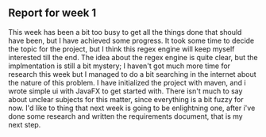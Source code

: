 ## Report for week 1

This week has been a bit too busy to get all the things done that should have been, but I 
have achieved some progress. It took some time to decide the topic for the project, but I 
think this regex engine will keep myself interested till the end.
The idea about the regex engine is quite clear, but the implmentation is still a bit mystery; I haven't got much more time for research this week but I managed to do a bit searching in the internet about the nature of this problem.
I have initialized the project with maven, and i wrote simple ui with JavaFX to get started with.
There isn't much to say about unclear subjects for this matter, since everything is a bit fuzzy for now. I'd like to thing that next week is going to be enlightning one, after i've done some research and written the requirements document, that is my next step. 
